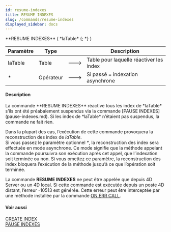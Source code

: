 ```yaml
---
id: resume-indexes
title: RESUME INDEXES
slug: /commands/resume-indexes
displayed_sidebar: docs
---
```


<!--REF #_command_.RESUME INDEXES.Syntax-->**RESUME INDEXES** ( *laTable* {; *} )<!-- END REF-->
<!--REF #_command_.RESUME INDEXES.Params-->
| Paramètre | Type |  | Description |
| --- | --- | --- | --- |
| laTable | Table | &#x1F852; | Table pour laquelle réactiver les index |
| * | Opérateur | &#x1F852; | Si passé = indexation asynchrone |

<!-- END REF-->

#### Description 

<!--REF #_command_.RESUME INDEXES.Summary-->La commande **RESUME INDEXES** réactive tous les index de *laTable* s’ils ont été préabalement suspendus via la commande [PAUSE INDEXES](pause-indexes.md).<!-- END REF--> Si les index de *laTable* n’étaient pas suspendus, la commande ne fait rien. 

Dans la plupart des cas, l’exécution de cette commande provoquera la reconstruction des index de *laTable*.   
Si vous passez le paramètre optionnel *\**, la reconstruction des index sera effectuée en mode asynchrone. Ce mode signifie que la méthode appelant la commande poursuivra son exécution après cet appel, que l’indexation soit terminée ou non. Si vous omettez ce paramètre, la reconstruction des index bloquera l’exécution de la méthode jusqu’à ce que l’opération soit terminée. 

La commande **RESUME INDEXES** ne peut être appelée que depuis 4D Server ou un 4D local. Si cette commande est exécutée depuis un poste 4D distant, l’erreur -10513 est générée. Cette erreur peut être interceptée par une méthode installée par la commande [ON ERR CALL](on-err-call.md).

#### Voir aussi 

[CREATE INDEX](create-index.md)  
[PAUSE INDEXES](pause-indexes.md)  